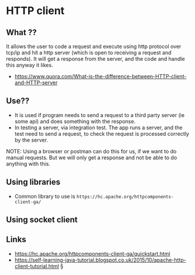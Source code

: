 # HTTP client

## What ??

It allows the user to code a request and execute using http protocol over tcp/ip and hit a http server (which is open to receiving a request and responds). It will get a response from the server, and the code and handle this anyway it likes.

- https://www.quora.com/What-is-the-difference-between-HTTP-client-and-HTTP-server

## Use??

- It is used if program needs to send a request to a third party server (ie some api) and does something with the response.
- In testing a server, via integration test. The app runs a server, and the test need to send a request, to check the request is processed correctly by the server.

NOTE: Using a browser or postman can do this for us, if we want to do manual requests. But we will only get a response and not be able to do anything with this.


## Using libraries

- Common library to use is `https://hc.apache.org/httpcomponents-client-ga/`

## Using socket client


## Links

- https://hc.apache.org/httpcomponents-client-ga/quickstart.html
- https://self-learning-java-tutorial.blogspot.co.uk/2015/10/apache-http-client-tutorial.html
§
